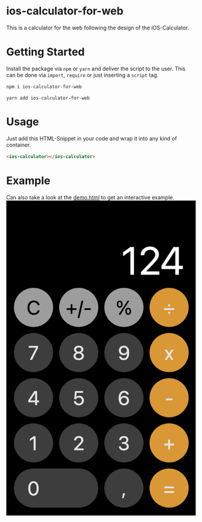 # ios-calculator-for-web

This is a calculator for the web following the design of the iOS-Calculator.

# Getting Started

Install the package via `npm` or `yarn` and deliver the script to the user.
This can be done via `import`, `require` or just inserting a `script` tag.

```shell
npm i ios-calculator-for-web
```

```shell
yarn add ios-calculator-for-web
```

# Usage

Just add this HTML-Snippet in your code and wrap it into any kind of container.

```html
<ios-calculator></ios-calculator>
```

# Example

Can also take a look at the [demo.html](demo.html) to get an interactive example.
![Example Image](ios-calc-example.png)
